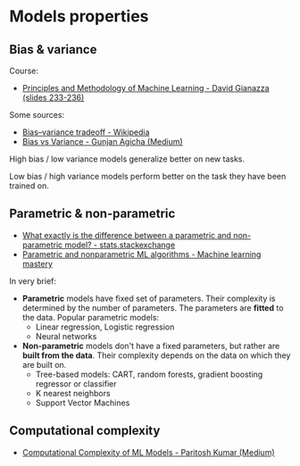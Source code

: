 # Models properties

## Bias & variance

Course:

- [Principles and Methodology of Machine Learning - David Gianazza (slides 233-236)](https://drive.google.com/file/d/18Ul_jnqLz3I__ycIjFDu0HIH0X_q0kuw/view)

Some sources:

- [Bias–variance tradeoff - Wikipedia](https://en.wikipedia.org/wiki/Bias%E2%80%93variance_tradeoff)
- [Bias vs Variance - Gunjan Agicha (Medium)](https://gunjanagicha.medium.com/bias-vs-var-91846964d40f)

High bias / low variance models generalize better on new tasks.

Low bias / high variance models perform better on the task they have been trained on.

## Parametric & non-parametric

- [What exactly is the difference between a parametric and non-parametric model? - stats.stackexchange](https://stats.stackexchange.com/questions/268638/what-exactly-is-the-difference-between-a-parametric-and-non-parametric-model)
- [Parametric and nonparametric ML algorithms - Machine learning mastery](https://machinelearningmastery.com/parametric-and-nonparametric-machine-learning-algorithms/)

In very brief:

- **Parametric** models have fixed set of parameters. Their complexity is determined by the number of parameters. The parameters are **fitted** to the data. Popular parametric models:
    - Linear regression, Logistic regression
    - Neural networks
- **Non-parametric** models don't have a fixed parameters, but rather are **built from the data**. Their complexity depends on the data on which they are built on.
    - Tree-based models: CART, random forests, gradient boosting regressor or classifier
    - K nearest neighbors
    - Support Vector Machines

## Computational complexity

- [Computational Complexity of ML Models - Paritosh Kumar (Medium)](https://medium.com/analytics-vidhya/time-complexity-of-ml-models-4ec39fad2770)
